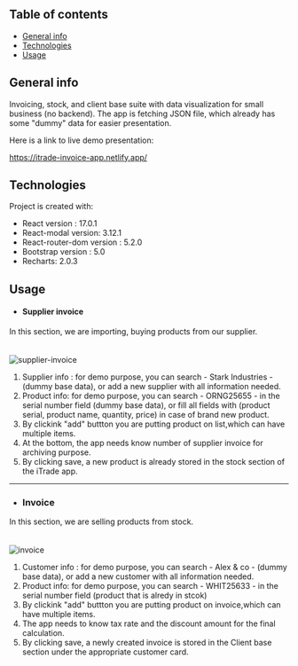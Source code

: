 ## Table of contents
* [General info](#general-info)
* [Technologies](#technologies)
* [Usage](#Usage)


## General info
Invoicing, stock, and client base suite with data visualization for small business (no backend). The app is fetching JSON file, which already has some "dummy" data for easier presentation.

Here is a link to live demo presentation: 

https://itrade-invoice-app.netlify.app/

## Technologies
Project is created with:
* React version : 17.0.1
* React-modal version: 3.12.1
* React-router-dom version : 5.2.0
* Bootstrap version : 5.0
* Recharts: 2.0.3

## Usage

* #### Supplier invoice
In this section, we are importing, buying products from our supplier.
<br/>
<br/>
<br/>
![supplier-invoice](https://user-images.githubusercontent.com/69918077/106674857-4d47c580-65b4-11eb-9849-ae5d71f6f423.jpg)
<br/>
1. Supplier info : for demo purpose, you can search - Stark Industries - (dummy base data), or add a new supplier with all information needed. 
2. Product info: for demo purpose, you can search - ORNG25655 - in the serial number field (dummy base data), or fill all fields with (product serial, product name, quantity, price) in case of brand new product.
3. By clickink "add" buttton you are putting product on list,which can have multiple items.
4. At the bottom, the app needs know number of supplier invoice for archiving purpose.
5. By clicking save, a new product is already stored in the stock section of the iTrade app.

------------------------------------------------------------------------------------------------------------------------------------------------------------
* ### Invoice
In this section, we are selling products from stock.
<br/>
<br/>
<br/>
![invoice](https://user-images.githubusercontent.com/69918077/106674831-428d3080-65b4-11eb-9e0b-702edc5082e7.jpg)
<br/>
1. Customer info : for demo purpose, you can search - Alex & co - (dummy base data), or add a new customer with all information needed. <br/>
2. Product info: for demo purpose, you can search - WHIT25633 - in the serial number field (product that is alredy in stcok)
3. By clickink "add" buttton you are putting product on invoice,which can have multiple items.
4. The app needs to know  tax rate and the discount amount for the final calculation.
5. By clicking save, a newly created invoice is stored in the Client base section under the appropriate customer card.


 


	

















